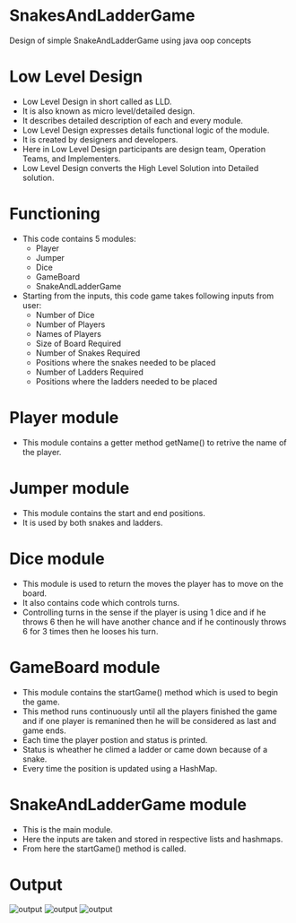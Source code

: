 # SnakesAndLadderGame
Design of simple SnakeAndLadderGame using java oop concepts
# Low Level Design
  - Low Level Design in short called as LLD.
  - It is also known as micro level/detailed design.
  - It describes detailed description of each and every module.
  - Low Level Design expresses details functional logic of the module.
  - It is created by designers and developers.
  - Here in Low Level Design participants are design team, Operation Teams, and Implementers.
  - Low Level Design converts the High Level Solution into Detailed solution.
# Functioning
  - This code contains 5 modules:
    - Player
    - Jumper
    - Dice
    - GameBoard
    - SnakeAndLadderGame
  - Starting from the inputs, this code game takes following inputs from user:
    - Number of Dice
    - Number of Players
    - Names of Players
    - Size of Board Required
    - Number of Snakes Required
    - Positions where the snakes needed to be placed
    - Number of Ladders Required
    - Positions where the ladders needed to be placed
# Player module
  - This module contains a getter method getName() to retrive the name of the player.
# Jumper module
  - This module contains the start and end positions.
  - It is used by both snakes and ladders.
# Dice module
  - This module is used to return the moves the player has to move on the board.
  - It also contains code which controls turns.
  - Controlling turns in the sense if the player is using 1 dice and if he throws 6 then he will have another chance and if he continously throws 6 for 3 times then he looses his turn.
# GameBoard module
  - This module contains the startGame() method which is used to begin the game.
  - This method runs continuously until all the players finished the game and if one player is remanined then he will be considered as last and game ends.
  - Each time the player postion and status is printed.
  - Status is wheather he climed a ladder or came down because of a snake.
  - Every time the position is updated using a HashMap.
# SnakeAndLadderGame module
  - This is the main module.
  - Here the inputs are taken and stored in respective lists and hashmaps.
  - From here the startGame() method is called.
# Output
![output](https://raw.githubusercontent.com/chandrika3105/SnakesAndLadderGame/main/output1.png)
![output](https://raw.githubusercontent.com/chandrika3105/SnakesAndLadderGame/main/output2.png)
![output](https://raw.githubusercontent.com/chandrika3105/SnakesAndLadderGame/main/output3.png)
  
